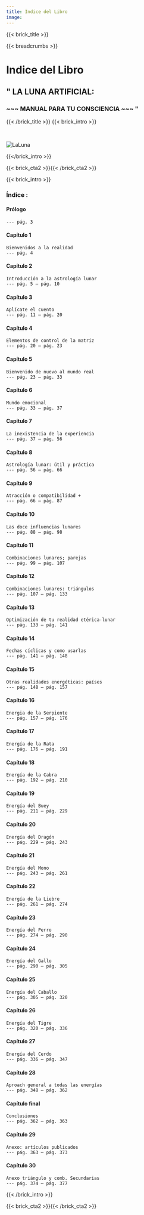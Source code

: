```yaml
---
title: Indice del Libro
image:
--- 
```

{{< brick_title >}}

{{< breadcrumbs >}}

# Indice del Libro
## " LA LUNA ARTIFICIAL: 
### ~~~ MANUAL PARA TU CONSCIENCIA ~~~  "

{{< /brick_title >}}
{{< brick_intro >}}

</br>

![LaLuna](/uploads/img/astrologia-lunar/moon-apollo12.jpg "LaLuna")

{{</brick_intro >}}

{{< brick_cta2 >}}{{< /brick_cta2 >}}

{{< brick_intro >}}

### Índice :


#### Prólogo
    --- pág. 3

#### Capítulo 1

    Bienvenidos a la realidad
	--- pág. 4

#### Capítulo 2

    Introducción a la astrología lunar
	--- pág. 5 – pág. 10

#### Capítulo 3

    Aplícate el cuento
	--- pág. 11 – pág. 20

#### Capítulo 4

    Elementos de control de la matriz
	--- pág. 20 – pág. 23

#### Capítulo 5

    Bienvenido de nuevo al mundo real 
	--- pág. 23 – pág. 33

#### Capítulo 6

    Mundo emocional 
	--- pág. 33 – pág. 37

#### Capítulo 7

    La inexistencia de la experiencia 
	--- pág. 37 – pág. 56

#### Capítulo 8

    Astrología lunar: útil y práctica 
	--- pág. 56 – pág. 66

#### Capítulo 9

    Atracción o compatibilidad + 
	--- pág. 66 – pág. 87

#### Capítulo 10

    Las doce influencias lunares 
	--- pág. 88 – pág. 98

#### Capítulo 11

    Combinaciones lunares; parejas 
	--- pág. 99 – pág. 107

#### Capítulo 12

    Combinaciones lunares: triángulos 
	--- pág. 107 – pág. 133

#### Capítulo 13

    Optimización de tu realidad etérica-lunar 
	--- pág. 133 – pág. 141

#### Capítulo 14

    Fechas cíclicas y como usarlas 
	--- pág. 141 – pág. 148

#### Capítulo 15

    Otras realidades energéticas: países 
	--- pág. 148 – pág. 157

#### Capítulo 16

    Energia de la Serpiente 
	--- pág. 157 – pág. 176

#### Capítulo 17

    Energía de la Rata 
	--- pág. 176 – pág. 191

#### Capítulo 18

    Energía de la Cabra 
	--- pág. 192 – pág. 210

#### Capítulo 19

    Energía del Buey 
	--- pág. 211 – pág. 229

#### Capítulo 20

    Energía del Dragón 
	--- pág. 229 – pág. 243

#### Capítulo 21

    Energía del Mono 
	--- pág. 243 – pág. 261

#### Capítulo 22

    Energía de la Liebre 
	--- pág. 261 – pág. 274

#### Capítulo 23

    Energía del Perro 
	--- pág. 274 – pág. 290

#### Capítulo 24

    Energía del Gallo 
	--- pág. 290 – pág. 305

#### Capítulo 25

    Energía del Caballo 
	--- pág. 305 – pág. 320

#### Capítulo 26

    Energía del Tigre 
	--- pág. 320 – pág. 336

#### Capítulo 27

    Energía del Cerdo 
	--- pág. 336 – pág. 347

#### Capítulo 28

    Aproach general a todas las energías 
	--- pág. 348 – pág. 362

#### Capítulo final

    Conclusiones 
	--- pág. 362 – pág. 363

#### Capítulo 29

    Anexo: artículos publicados 
	--- pág. 363 – pág. 373

#### Capítulo 30

    Anexo triángulo y comb. Secundarias 
	--- pág. 374 – pág. 377



{{< /brick_intro >}}

{{< brick_cta2 >}}{{< /brick_cta2 >}}

